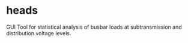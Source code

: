 # heads
GUI Tool for statistical analysis of busbar loads at subtransmission and distribution voltage levels.
